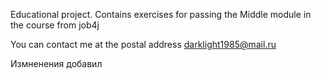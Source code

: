 Educational project. Contains exercises for passing the Middle module in the course from job4j

You can contact me at the postal address darklight1985@mail.ru

Измненения добавил